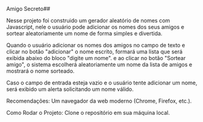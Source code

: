 Amigo Secreto##

Nesse projeto foi construido um gerador aleatório de nomes com Javascript, nele o usuário pode adicionar os nomes dos seus amigos e sortear aleatoriamente um nome de forma simples e divertida.

Quando o usuário adicionar os nomes dos amigos no campo de texto e clicar no botão "adicionar" o nome escrito, formará uma lista que será exibida abaixo do bloco "digite um nome".
e ao clicar no botão "Sortear amigo", o sistema escolherá aleatoriamente um nome da lista de amigos e mostrará o nome sorteado.

Caso o campo de entrada esteja vazio e o usuário tente adicionar um nome, será exibido um alerta solicitando um nome válido.

Recomendações:
Um navegador da web moderno (Chrome, Firefox, etc.).

Como Rodar o Projeto:
Clone o repositório em sua máquina local.
